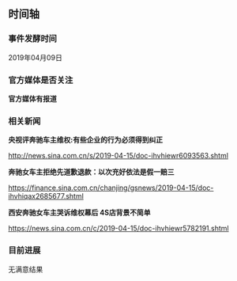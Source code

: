 ## 时间轴
### 事件发酵时间

2019年04月09日

### 官方媒体是否关注

**官方媒体有报道**

###  相关新闻

**央视评奔驰车主维权:有些企业的行为必须得到纠正**

<http://news.sina.com.cn/s/2019-04-15/doc-ihvhiewr6093563.shtml>

**奔驰女车主拒绝先道歉退款：以次充好依法是假一赔三**

<https://finance.sina.com.cn/chanjing/gsnews/2019-04-15/doc-ihvhiqax2685677.shtml>



**西安奔驰女车主哭诉维权幕后 4S店背景不简单**

<https://news.sina.com.cn/c/2019-04-15/doc-ihvhiewr5782191.shtml>



### 目前进展

无满意结果
